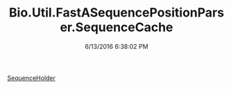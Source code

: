 ﻿---
title: Bio.Util.FastASequencePositionParser.SequenceCache
date: 6/13/2016 6:38:02 PM
---

[SequenceHolder](T-Bio.Util.FastASequencePositionParser.SequenceCache.SequenceHolder.html)
